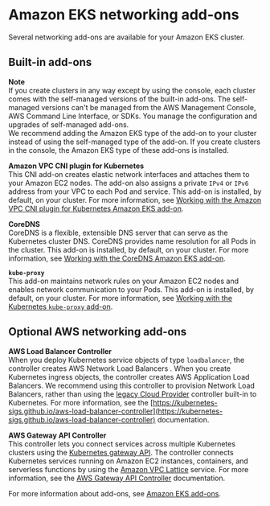 # Amazon EKS networking add\-ons<a name="eks-networking-add-ons"></a>

Several networking add\-ons are available for your Amazon EKS cluster\.

## Built\-in add\-ons<a name="eks-networking-add-ons-built-in"></a>

**Note**  
If you create clusters in any way except by using the console, each cluster comes with the self\-managed versions of the built\-in add\-ons\. The self\-managed versions can't be managed from the AWS Management Console, AWS Command Line Interface, or SDKs\. You manage the configuration and upgrades of self\-managed add\-ons\.  
We recommend adding the Amazon EKS type of the add\-on to your cluster instead of using the self\-managed type of the add\-on\. If you create clusters in the console, the Amazon EKS type of these add\-ons is installed\.

**Amazon VPC CNI plugin for Kubernetes**  
This CNI add\-on creates elastic network interfaces and attaches them to your Amazon EC2 nodes\. The add\-on also assigns a private `IPv4` or `IPv6` address from your VPC to each Pod and service\. This add\-on is installed, by default, on your cluster\. For more information, see [Working with the Amazon VPC CNI plugin for Kubernetes Amazon EKS add\-on](managing-vpc-cni.md)\.

**CoreDNS**  
CoreDNS is a flexible, extensible DNS server that can serve as the Kubernetes cluster DNS\. CoreDNS provides name resolution for all Pods in the cluster\. This add\-on is installed, by default, on your cluster\. For more information, see [Working with the CoreDNS Amazon EKS add\-on](managing-coredns.md)\.

**`kube-proxy`**  
This add\-on maintains network rules on your Amazon EC2 nodes and enables network communication to your Pods\. This add\-on is installed, by default, on your cluster\. For more information, see [Working with the Kubernetes `kube-proxy` add\-on](managing-kube-proxy.md)\.

## Optional AWS networking add\-ons<a name="eks-networking-add-ons-optional"></a>

**AWS Load Balancer Controller**  
When you deploy Kubernetes service objects of type `loadbalancer`, the controller creates AWS Network Load Balancers \. When you create Kubernetes ingress objects, the controller creates AWS Application Load Balancers\. We recommend using this controller to provision Network Load Balancers, rather than using the [legacy Cloud Provider](https://kubernetes-sigs.github.io/aws-load-balancer-controller/v2.4/guide/service/annotations/#legacy-cloud-provider) controller built\-in to Kubernetes\. For more information, see the [https://kubernetes-sigs.github.io/aws-load-balancer-controller](https://kubernetes-sigs.github.io/aws-load-balancer-controller) documentation\.

**AWS Gateway API Controller**  
This controller lets you connect services across multiple Kubernetes clusters using the [Kubernetes gateway API](https://gateway-api.sigs.k8s.io/)\. The controller connects Kubernetes services running on Amazon EC2 instances, containers, and serverless functions by using the [Amazon VPC Lattice](https://docs.aws.amazon.com/vpc-lattice/latest/ug/what-is-vpc-service-network.html) service\. For more information, see the [AWS Gateway API Controller](https://www.gateway-api-controller.eks.aws.dev/) documentation\.

For more information about add\-ons, see [Amazon EKS add\-ons](eks-add-ons.md)\.
